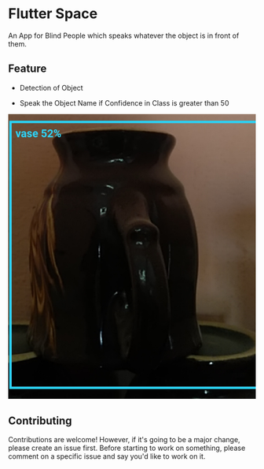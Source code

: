 # Flutter Space

An App for Blind People which speaks whatever the object is in front of them.

## Feature

<ul><li>Detection of Object </li></ul>
<ul><li>Speak the Object Name if Confidence in Class is greater than 50 </li></ul>

<img src="images/vase.jpeg" />

## Contributing 

Contributions are welcome! However, if it's going to be a major change, please create an issue first. Before starting to work 
on something, please comment on a specific issue and say you'd like to work on it.

